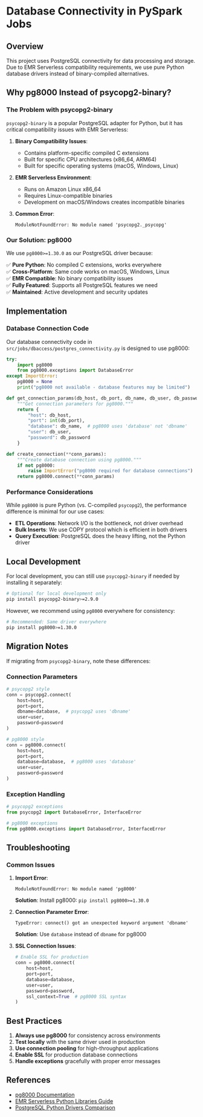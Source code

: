 # Database Connectivity in PySpark Jobs

## Overview

This project uses PostgreSQL connectivity for data processing and storage. Due to EMR Serverless compatibility requirements, we use pure Python database drivers instead of binary-compiled alternatives.

## Why pg8000 Instead of psycopg2-binary?

### The Problem with psycopg2-binary

`psycopg2-binary` is a popular PostgreSQL adapter for Python, but it has critical compatibility issues with EMR Serverless:

1. **Binary Compatibility Issues**: 
   - Contains platform-specific compiled C extensions
   - Built for specific CPU architectures (x86_64, ARM64)
   - Built for specific operating systems (macOS, Windows, Linux)

2. **EMR Serverless Environment**:
   - Runs on Amazon Linux x86_64
   - Requires Linux-compatible binaries
   - Development on macOS/Windows creates incompatible binaries

3. **Common Error**:
   ```
   ModuleNotFoundError: No module named 'psycopg2._psycopg'
   ```

### Our Solution: pg8000

We use `pg8000>=1.30.0` as our PostgreSQL driver because:

✅ **Pure Python**: No compiled C extensions, works everywhere  
✅ **Cross-Platform**: Same code works on macOS, Windows, Linux  
✅ **EMR Compatible**: No binary compatibility issues  
✅ **Fully Featured**: Supports all PostgreSQL features we need  
✅ **Maintained**: Active development and security updates  

## Implementation

### Database Connection Code

Our database connectivity code in `src/jobs/dbaccess/postgres_connectivity.py` is designed to use pg8000:

```python
try:
    import pg8000
    from pg8000.exceptions import DatabaseError
except ImportError:
    pg8000 = None
    print("pg8000 not available - database features may be limited")

def get_connection_params(db_host, db_port, db_name, db_user, db_password):
    """Get connection parameters for pg8000."""
    return {
        "host": db_host,
        "port": int(db_port),
        "database": db_name,  # pg8000 uses 'database' not 'dbname'
        "user": db_user,
        "password": db_password
    }

def create_connection(**conn_params):
    """Create database connection using pg8000."""
    if not pg8000:
        raise ImportError("pg8000 required for database connections")
    return pg8000.connect(**conn_params)
```

### Performance Considerations

While `pg8000` is pure Python (vs. C-compiled `psycopg2`), the performance difference is minimal for our use cases:

- **ETL Operations**: Network I/O is the bottleneck, not driver overhead
- **Bulk Inserts**: We use COPY protocol which is efficient in both drivers
- **Query Execution**: PostgreSQL does the heavy lifting, not the Python driver

## Local Development

For local development, you can still use `psycopg2-binary` if needed by installing it separately:

```bash
# Optional for local development only
pip install psycopg2-binary>=2.9.0
```

However, we recommend using `pg8000` everywhere for consistency:

```bash
# Recommended: Same driver everywhere
pip install pg8000>=1.30.0
```

## Migration Notes

If migrating from `psycopg2-binary`, note these differences:

### Connection Parameters
```python
# psycopg2 style
conn = psycopg2.connect(
    host=host,
    port=port, 
    dbname=database,  # psycopg2 uses 'dbname'
    user=user,
    password=password
)

# pg8000 style  
conn = pg8000.connect(
    host=host,
    port=port,
    database=database,  # pg8000 uses 'database'
    user=user,
    password=password
)
```

### Exception Handling
```python
# psycopg2 exceptions
from psycopg2 import DatabaseError, InterfaceError

# pg8000 exceptions
from pg8000.exceptions import DatabaseError, InterfaceError
```

## Troubleshooting

### Common Issues

1. **Import Error**: 
   ```
   ModuleNotFoundError: No module named 'pg8000'
   ```
   **Solution**: Install pg8000: `pip install pg8000>=1.30.0`

2. **Connection Parameter Error**:
   ```
   TypeError: connect() got an unexpected keyword argument 'dbname'
   ```
   **Solution**: Use `database` instead of `dbname` for pg8000

3. **SSL Connection Issues**:
   ```python
   # Enable SSL for production
   conn = pg8000.connect(
       host=host,
       port=port,
       database=database,
       user=user,
       password=password,
       ssl_context=True  # pg8000 SSL syntax
   )
   ```

## Best Practices

1. **Always use pg8000** for consistency across environments
2. **Test locally** with the same driver used in production
3. **Use connection pooling** for high-throughput applications
4. **Enable SSL** for production database connections
5. **Handle exceptions** gracefully with proper error messages

## References

- [pg8000 Documentation](https://github.com/tlocke/pg8000)
- [EMR Serverless Python Libraries Guide](https://docs.aws.amazon.com/emr/latest/EMR-Serverless-UserGuide/using-python-libraries.html)
- [PostgreSQL Python Drivers Comparison](https://wiki.postgresql.org/wiki/Python)
